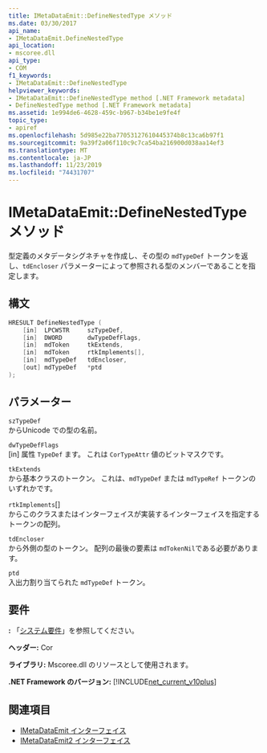 ```yaml
---
title: IMetaDataEmit::DefineNestedType メソッド
ms.date: 03/30/2017
api_name:
- IMetaDataEmit.DefineNestedType
api_location:
- mscoree.dll
api_type:
- COM
f1_keywords:
- IMetaDataEmit::DefineNestedType
helpviewer_keywords:
- IMetaDataEmit::DefineNestedType method [.NET Framework metadata]
- DefineNestedType method [.NET Framework metadata]
ms.assetid: 1e994de6-4628-459c-b967-b34be1e9fe4f
topic_type:
- apiref
ms.openlocfilehash: 5d985e22ba77053127610445374b8c13ca6b97f1
ms.sourcegitcommit: 9a39f2a06f110c9c7ca54ba216900d038aa14ef3
ms.translationtype: MT
ms.contentlocale: ja-JP
ms.lasthandoff: 11/23/2019
ms.locfileid: "74431707"
---
```

# <a name="imetadataemitdefinenestedtype-method"></a>IMetaDataEmit::DefineNestedType メソッド
型定義のメタデータシグネチャを作成し、その型の `mdTypeDef` トークンを返し、`tdEncloser` パラメーターによって参照される型のメンバーであることを指定します。  
  
## <a name="syntax"></a>構文  
  
```cpp  
HRESULT DefineNestedType (   
    [in]  LPCWSTR     szTypeDef,  
    [in]  DWORD       dwTypeDefFlags,   
    [in]  mdToken     tkExtends,   
    [in]  mdToken     rtkImplements[],   
    [in]  mdTypeDef   tdEncloser,   
    [out] mdTypeDef   *ptd  
);  
```  
  
## <a name="parameters"></a>パラメーター  
 `szTypeDef`  
 からUnicode での型の名前。  
  
 `dwTypeDefFlags`  
 [in] 属性 `TypeDef` ます。 これは `CorTypeAttr` 値のビットマスクです。  
  
 `tkExtends`  
 から基本クラスのトークン。 これは、`mdTypeDef` または `mdTypeRef` トークンのいずれかです。  
  
 `rtkImplements`[]  
 からこのクラスまたはインターフェイスが実装するインターフェイスを指定するトークンの配列。  
  
 `tdEncloser`  
 から外側の型のトークン。 配列の最後の要素は `mdTokenNil`である必要があります。  
  
 `ptd`  
 入出力割り当てられた `mdTypeDef` トークン。  
  
## <a name="requirements"></a>要件  
 **:** 「[システム要件](../../../../docs/framework/get-started/system-requirements.md)」を参照してください。  
  
 **ヘッダー:** Cor  
  
 **ライブラリ:** Mscoree.dll のリソースとして使用されます。  
  
 **.NET Framework のバージョン:** [!INCLUDE[net_current_v10plus](../../../../includes/net-current-v10plus-md.md)]  
  
## <a name="see-also"></a>関連項目

- [IMetaDataEmit インターフェイス](../../../../docs/framework/unmanaged-api/metadata/imetadataemit-interface.md)
- [IMetaDataEmit2 インターフェイス](../../../../docs/framework/unmanaged-api/metadata/imetadataemit2-interface.md)

